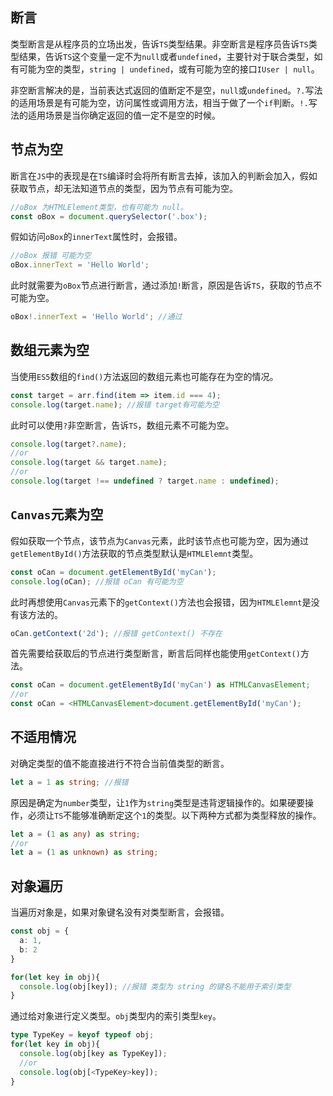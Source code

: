 ## 断言
类型断言是从程序员的立场出发，告诉`TS`类型结果。非空断言是程序员告诉`TS`类型结果，告诉`TS`这个变量一定不为`null`或者`undefined`，主要针对于联合类型，如有可能为空的类型，`string | undefined`，或有可能为空的接口`IUser | null`。

非空断言解决的是，当前表达式返回的值断定不是空，`null`或`undefined`。`?.`写法的适用场景是有可能为空，访问属性或调用方法，相当于做了一个`if`判断。`!.`写法的适用场景是当你确定返回的值一定不是空的时候。 

## 节点为空
断言在`JS`中的表现是在`TS`编译时会将所有断言去掉，该加入的判断会加入，假如获取节点，却无法知道节点的类型，因为节点有可能为空。
```ts
//oBox 为HTMLElement类型，也有可能为 null。
const oBox = document.querySelector('.box');
```
假如访问`oBox`的`innerText`属性时，会报错。
```ts
//oBox 报错 可能为空
oBox.innerText = 'Hello World';
```
此时就需要为`oBox`节点进行断言，通过添加`!`断言，原因是告诉`TS`，获取的节点不可能为空。
```ts
oBox!.innerText = 'Hello World'; //通过
```

## 数组元素为空
当使用`ES5`数组的`find()`方法返回的数组元素也可能存在为空的情况。
```ts
const target = arr.find(item => item.id === 4);
console.log(target.name); //报错 target有可能为空
```
此时可以使用`?`非空断言，告诉`TS`，数组元素不可能为空。
```ts
console.log(target?.name);
//or
console.log(target && target.name);
//or
console.log(target !== undefined ? target.name : undefined);
```

## `Canvas`元素为空
假如获取一个节点，该节点为`Canvas`元素，此时该节点也可能为空，因为通过`getElementById()`方法获取的节点类型默认是`HTMLElemnt`类型。
```ts
const oCan = document.getElementById('myCan');
console.log(oCan); //报错 oCan 有可能为空
```

此时再想使用`Canvas`元素下的`getContext()`方法也会报错，因为`HTMLElemnt`是没有该方法的。
```ts
oCan.getContext('2d'); //报错 getContext() 不存在
```
首先需要给获取后的节点进行类型断言，断言后同样也能使用`getContext()`方法。
```ts
const oCan = document.getElementById('myCan') as HTMLCanvasElement;
//or
const oCan = <HTMLCanvasElement>document.getElementById('myCan');
```

## 不适用情况
对确定类型的值不能直接进行不符合当前值类型的断言。
```ts
let a = 1 as string; //报错
```
原因是确定为`number`类型，让`1`作为`string`类型是违背逻辑操作的。如果硬要操作，必须让`TS`不能够准确断定这个`1`的类型。以下两种方式都为类型释放的操作。
```ts
let a = (1 as any) as string;
//or
let a = (1 as unknown) as string;
```

## 对象遍历
当遍历对象是，如果对象键名没有对类型断言，会报错。
```ts
const obj = {
  a: 1,
  b: 2
}

for(let key in obj){
  console.log(obj[key]); //报错 类型为 string 的键名不能用于索引类型
}
```
通过给对象进行定义类型。`obj`类型内的索引类型`key`。
```ts
type TypeKey = keyof typeof obj;
for(let key in obj){
  console.log(obj[key as TypeKey]);
  //or
  console.log(obj[<TypeKey>key]);
}
```